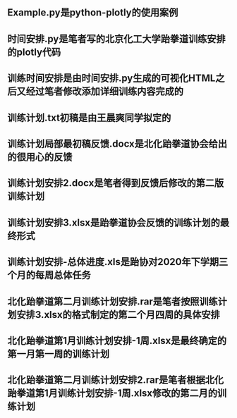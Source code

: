 ## Example.py是python-plotly的使用案例

## 时间安排.py是笔者写的北京化工大学跆拳道训练安排的plotly代码

## 训练时间安排是由时间安排.py生成的可视化HTML之后又经过笔者修改添加详细训练内容完成的

## 训练计划.txt初稿是由王晨爽同学拟定的

## 训练计划局部最初稿反馈.docx是北化跆拳道协会给出的很用心的反馈

## 训练计划安排2.docx是笔者得到反馈后修改的第二版训练计划

## 训练计划安排3.xlsx是跆拳道协会反馈的训练计划的最终形式

## 训练计划安排-总体进度.xls是跆协对2020年下学期三个月的每周总体任务

## 北化跆拳道第二月训练计划安排.rar是笔者按照训练计划安排3.xlsx的格式制定的第二个月四周的具体安排

## 北化跆拳道第1月训练计划安排-1周.xlsx是最终确定的第一月第一周的训练计划

## 北化跆拳道第二月训练计划安排2.rar是笔者根据北化跆拳道第1月训练计划安排-1周.xlsx修改的第二月的训练计划